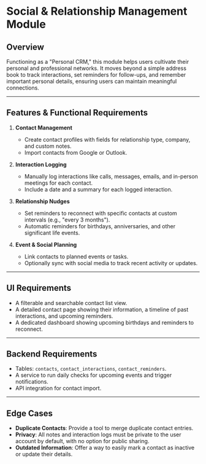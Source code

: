 # Social & Relationship Management Module

## Overview
Functioning as a "Personal CRM," this module helps users cultivate their personal and professional networks. It moves beyond a simple address book to track interactions, set reminders for follow-ups, and remember important personal details, ensuring users can maintain meaningful connections.

---

## Features & Functional Requirements

1.  **Contact Management**
    * Create contact profiles with fields for relationship type, company, and custom notes.
    * Import contacts from Google or Outlook.

2.  **Interaction Logging**
    * Manually log interactions like calls, messages, emails, and in-person meetings for each contact.
    * Include a date and a summary for each logged interaction.

3.  **Relationship Nudges**
    * Set reminders to reconnect with specific contacts at custom intervals (e.g., "every 3 months").
    * Automatic reminders for birthdays, anniversaries, and other significant life events.

4.  **Event & Social Planning**
    * Link contacts to planned events or tasks.
    * Optionally sync with social media to track recent activity or updates.

---

## UI Requirements

* A filterable and searchable contact list view.
* A detailed contact page showing their information, a timeline of past interactions, and upcoming reminders.
* A dedicated dashboard showing upcoming birthdays and reminders to reconnect.

---

## Backend Requirements

* Tables: `contacts`, `contact_interactions`, `contact_reminders`.
* A service to run daily checks for upcoming events and trigger notifications.
* API integration for contact import.

---

## Edge Cases

* **Duplicate Contacts**: Provide a tool to merge duplicate contact entries.
* **Privacy**: All notes and interaction logs must be private to the user account by default, with no option for public sharing.
* **Outdated Information**: Offer a way to easily mark a contact as inactive or update their details.